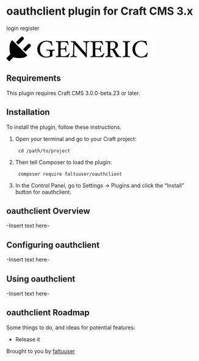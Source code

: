 # oauthclient plugin for Craft CMS 3.x

login register

![Screenshot](resources/img/plugin-logo.png)

## Requirements

This plugin requires Craft CMS 3.0.0-beta.23 or later.

## Installation

To install the plugin, follow these instructions.

1. Open your terminal and go to your Craft project:

        cd /path/to/project

2. Then tell Composer to load the plugin:

        composer require faltuuser/oauthclient

3. In the Control Panel, go to Settings → Plugins and click the “Install” button for oauthclient.

## oauthclient Overview

-Insert text here-

## Configuring oauthclient

-Insert text here-

## Using oauthclient

-Insert text here-

## oauthclient Roadmap

Some things to do, and ideas for potential features:

* Release it

Brought to you by [faltuuser](https://github.com/faltuuser/oauthclient)
